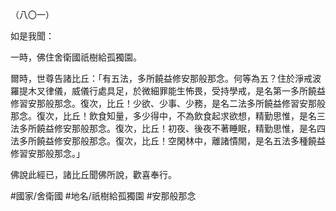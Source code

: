 （八〇一）

如是我聞：

一時，佛住舍衛國祇樹給孤獨園。

爾時，世尊告諸比丘：「有五法，多所饒益修安那般那念。何等為五？住於淨戒波羅提木叉律儀，威儀行處具足，於微細罪能生怖畏，受持學戒，是名第一多所饒益修習安那般那念。復次，比丘！少欲、少事、少務，是名二法多所饒益修習安那般那念。復次，比丘！飲食知量，多少得中，不為飲食起求欲想，精勤思惟，是名三法多所饒益修安那般那念。復次，比丘！初夜、後夜不著睡眠，精勤思惟，是名四法多所饒益修安那般那念。復次，比丘！空閑林中，離諸憒閙，是名五法多種饒益修習安那般那念。」

佛說此經已，諸比丘聞佛所說，歡喜奉行。

#國家/舍衛國
#地名/祇樹給孤獨園
#安那般那念
